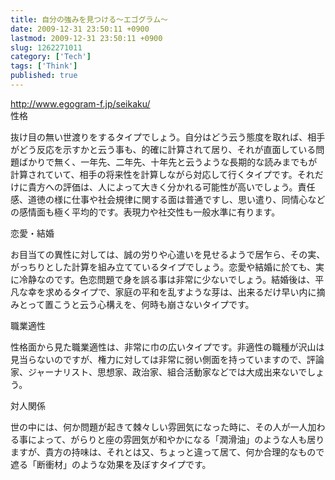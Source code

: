 ```yaml
---
title: 自分の強みを見つける〜エゴグラム〜
date: 2009-12-31 23:50:11 +0900
lastmod: 2009-12-31 23:50:11 +0900
slug: 1262271011
category: ['Tech']
tags: ['Think']
published: true
---
```




<p><a href="http://www.egogram-f.jp/seikaku/">http://www.egogram-f.jp/seikaku/</a><br />
性格</p><p>抜け目の無い世渡りをするタイプでしょう。自分はどう云う態度を取れば、相手がどう反応を示すかと云う事も、的確に計算されて居り、それが直面している問題ばかりで無く、一年先、二年先、十年先と云うような長期的な読みまでもが計算されていて、相手の将来性を計算しながら対応して行くタイプです。それだけに貴方への評価は、人によって大きく分かれる可能性が高いでしょう。責任感、道徳の様に仕事や社会規律に関する面は普通ですし、思い遣り、同情心などの感情面も極く平均的です。表現力や社交性も一般水準に有ります。</p><p>恋愛・結婚</p><p>お目当ての異性に対しては、誠の労りや心遣いを見せるようで居乍ら、その実、がっちりとした計算を組み立てているタイプでしょう。恋愛や結婚に於ても、実に冷静なのです。色恋問題で身を誤る事は非常に少ないでしょう。結婚後は、平凡な幸を求めるタイプで、家庭の平和を乱すような芽は、出来るだけ早い内に摘みとって置こうと云う心構えを、何時も崩さないタイプです。</p><p>職業適性</p><p>性格面から見た職業適性は、非常に巾の広いタイプです。非適性の職種が沢山は見当らないのですが、権力に対しては非常に弱い側面を持っていますので、評論家、ジャーナリスト、思想家、政治家、組合活動家などでは大成出来ないでしょう。</p><p>対人関係</p><p>世の中には、何か問題が起きて棘々しい雰囲気になった時に、その人が一人加わる事によって、がらりと座の雰囲気が和やかになる「潤滑油」のような人も居りますが、貴方の持味は、それとは又、ちょっと違って居て、何か合理的なもので遮る「断衝材」のような効果を及ぼすタイプです。</p>

